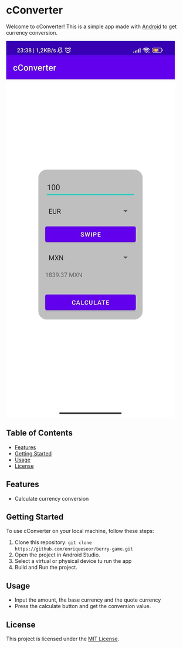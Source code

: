 # cConverter

Welcome to cConverter! This is a simple app made with [Android](https://www.android.com/)
to get currency conversion.

![MainActivity](images/MainActivity.png)

## Table of Contents

- [Features](#features)
- [Getting Started](#getting-started)
- [Usage](#Usage)
- [License](#license)


## Features

- Calculate currency conversion

## Getting Started

To use cConverter on your local machine, follow these steps:

1. Clone this repository: `git clone https://github.com/enriqueseor/berry-game.git`
2. Open the project in Android Studio.
3. Select a virtual or physical device tu run the app
4. Build and Run the project.

## Usage

- Input the amount, the base currency and the quote currency
- Press the calculate button and get the conversion value.

## License

This project is licensed under the [MIT License](LICENSE).